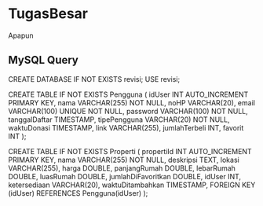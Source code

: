 # TugasBesar
Apapun

## MySQL Query
CREATE DATABASE IF NOT EXISTS revisi;
USE revisi;

CREATE TABLE IF NOT EXISTS Pengguna (
    idUser INT AUTO_INCREMENT PRIMARY KEY,
    nama VARCHAR(255) NOT NULL,
    noHP VARCHAR(20),
    email VARCHAR(100) UNIQUE NOT NULL,
    password VARCHAR(100) NOT NULL,
    tanggalDaftar TIMESTAMP,
    tipePengguna VARCHAR(20) NOT NULL,
    waktuDonasi TIMESTAMP,
    link VARCHAR(255),
    jumlahTerbeli INT,
    favorit INT
);

CREATE TABLE IF NOT EXISTS Properti (
    propertiId INT AUTO_INCREMENT PRIMARY KEY,
    nama VARCHAR(255) NOT NULL,
    deskripsi TEXT,
    lokasi VARCHAR(255),
    harga DOUBLE,
    panjangRumah DOUBLE,
    lebarRumah DOUBLE,
    luasRumah DOUBLE,
    jumlahDiFavoritkan DOUBLE,
    idUser INT,
    ketersediaan VARCHAR(20),
    waktuDitambahkan TIMESTAMP,
    FOREIGN KEY (idUser) REFERENCES Pengguna(idUser)
);
